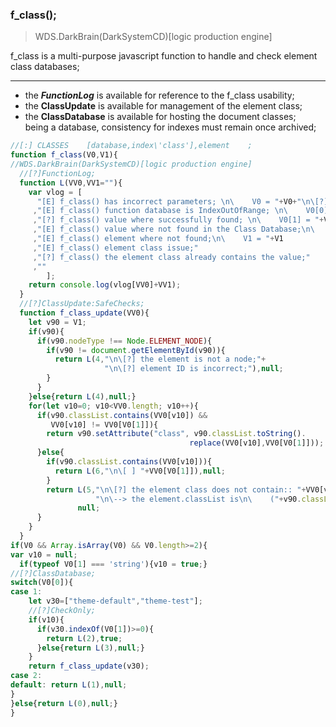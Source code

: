 ### f_class();

> WDS.DarkBrain(DarkSystemCD)[logic production engine]

f_class is a multi-purpose javascript function to handle and check element class databases;<hr>

* the ***FunctionLog*** is available for reference to the f_class usability;
* the **ClassUpdate** is available for management of the element class;
* the **ClassDatabase** is available for hosting the document classes;<br>
being a database, consistency for indexes must remain once archived;

```javascript
//[:] CLASSES    [database,index\'class'],element    ;
function f_class(V0,V1){
//WDS.DarkBrain(DarkSystemCD)[logic production engine]
  //[?]FunctionLog;
  function L(VV0,VV1=""){
    var vlog = [
      "[E] f_class() has incorrect parameters; \n\    V0 = "+V0+"\n\[?] V0 must be array with length 2; [X,X]"
     ,"[E] f_class() function database is IndexOutOfRange; \n\    V0[0] = "+V0[0]
     ,"[?] f_class() value where successfully found; \n\    V0[1] = "+V0[1]
     ,"[E] f_class() value where not found in the Class Database;\n\    V0[1] = "+V0[1]
     ,"[E] f_class() element where not found;\n\    V1 = "+V1
     ,"[E] f_class() element class issue;"
     ,"[?] f_class() the element class already contains the value;"
     ,""
        ];
    return console.log(vlog[VV0]+VV1);
  }
  //[?]ClassUpdate:SafeChecks;
  function f_class_update(VV0){
    let v90 = V1;
    if(v90){
      if(v90.nodeType !== Node.ELEMENT_NODE){
        if(v90 != document.getElementById(v90)){
          return L(4,"\n\[?] the element is not a node;"+
                     "\n\[?] element ID is incorrect;"),null;
        }
      }
    }else{return L(4),null;}
    for(let v10=0; v10<VV0.length; v10++){
      if(v90.classList.contains(VV0[v10]) &&
         VV0[v10] != VV0[V0[1]]){
        return v90.setAttribute("class", v90.classList.toString().
                                        replace(VV0[v10],VV0[V0[1]]));
      }else{
        if(v90.classList.contains(VV0[v10])){
          return L(6,"\n\[ ] "+VV0[V0[1]]),null;
        }
        return L(5,"\n\[?] the element class does not contain:: "+VV0[v10]+
                   "\n\--> the element.classList is\n\    ("+v90.classList+")"),
               null;
      }
    }
  }
if(V0 && Array.isArray(V0) && V0.length>=2){
var v10 = null;
  if(typeof V0[1] === 'string'){v10 = true;}
//[?]ClassDatabase;
switch(V0[0]){
case 1:
    let v30=["theme-default","theme-test"];
    //[?]CheckOnly;
    if(v10){
      if(v30.indexOf(V0[1])>=0){
        return L(2),true;
      }else{return L(3),null;}
    }
    return f_class_update(v30);
case 2:
default: return L(1),null;
}
}else{return L(0),null;}
}
```
